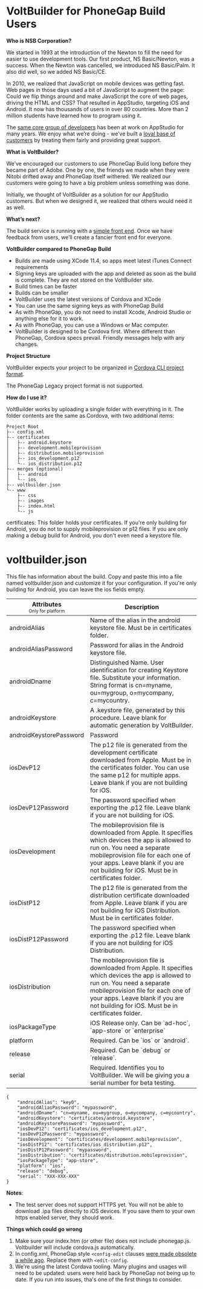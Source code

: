 # VoltBuilder for PhoneGap Build Users

**Who is NSB Corporation?**

We started in 1993 at the introduction of the Newton to fill the need for easier to use development tools. Our first product, NS Basic/Newton, was a success. When the Newton was cancelled, we introduced NS Basic/Palm. It also did well, so we added NS Basic/CE. 

In 2010, we realized that JavaScript on mobile devices was getting fast. Web pages in those days used a bit of JavaScript to augment the page: Could we flip things around and make JavaScript the core of web pages, driving the HTML and CSS? That resulted in AppStudio, targeting iOS and Android. It now has thousands of users in over 80 countries. More than 2 million students have learned how to program using it.

The [same core group of developers](https://www.nsbasic.com/app/team/) has been at work on AppStudio for many years. We enjoy what we’re doing - we’ve built a [loyal base of customers](https://www.nsbasic.com/app/kudos/) by treating them fairly and providing great support.

**What is VoltBuilder?**

We’ve encouraged our customers to use PhoneGap Build long before they became part of Adobe. One by one, the friends we made when they were Nitobi drifted away and PhoneGap itself withered. We realized our customers were going to have a big problem unless something was done.

Initially, we thought of VoltBuilder as a solution for our AppStudio customers. But when we designed it, we realized that others would need it as well.

**What’s next?**

The build service is running with a [simple front end](http://99.237.86.51:22894/upload/helper.html). Once we have feedback from users, we’ll create a fancier front end for everyone.

**VoltBuilder compared to PhoneGap Build**

*   Builds are made using XCode 11.4, so apps meet latest iTunes Connect requirements
*   Signing keys are uploaded with the app and deleted as soon as the build is complete. They are not stored on the VoltBuilder site.
*   Build times can be faster
*   Builds can be smaller
*   VoltBuilder uses the latest versions of Cordova and XCode
*   You can use the same signing keys as with PhoneGap Build
*   As with PhoneGap, you do not need to install Xcode, Android Studio or anything else for it to work.
*   As with PhoneGap, you can use a Windows or Mac computer.
*   VoltBuilder is designed to be Cordova first. Where different than PhoneGap, Cordova specs prevail. Friendly messages help with any changes.

**Project Structure**

VoltBuilder expects your project to be organized in [Cordova CLI project format](http://docs.phonegap.com/phonegap-build/getting-started/app-project-structure/#cli-project).

The PhoneGap Legacy project format is not supported.

**How do I use it?**

VoltBuilder works by uploading a single folder with everything in it. The folder contents are the same as Cordova, with two additional items:
```
Project Root
├-- config.xml
├-- certificates
│   ├-- android.keystore
│   ├-- development.mobileprovision
│   ├-- distribution.mobileprovision
│   ├-- ios_development.p12
│   └-- ios_distribution.p12
├-- merges (optional)
│   ├-- android
│   └-- ios
├-- voltbuilder.json
└-- www
    ├-- css
    ├-- images
    ├-- index.html
    └-- js
```

certificates: This folder holds your certificates. If you're only building for Android, you do not to supply mobileprovision or p12 files. If you are only making a debug build for Android, you don't even need a keystore file.

# voltbuilder.json
This file has information about the build. Copy and paste this into a file named voltbuilder.json and customize it for your configuration. If you're only building for Android, you can leave the ios fields empty.


<table>
<thead>
<tr>
<th>Attributes <br> <span style="font-size:12px; font-weight:normal;">Only for platform</span></th>
<th>Description</th>
</tr>
</thead>
<tr><td><t>androidAlias</th><td>Name of the alias in the android keystore file. Must be in certificates folder.</td></tr>
<tr><td><t>androidAliasPassword</th><td>Password for alias in the Android keystore file.</td></tr>
<tr><td><t>androidDname</th><td>Distinguished Name. User identification for creating Keystore file. Substitute your information. String format is cn=myname, ou=mygroup, o=mycompany, c=mycountry.</td></tr>
<tr><td><t>androidKeystore</th><td>A .keystore file, generated by this procedure. Leave blank for automatic generation by VoltBuilder.</td></tr>
<tr><td><t>androidKeystorePassword</th><td>Password</td></tr>
<tr><td><t>iosDevP12</th><td>The p12 file is generated from the development certificate downloaded from Apple. Must be in the certificates folder. You can use the same p12 for multiple apps. Leave blank if you are not building for iOS.</td></tr>
<tr><td><t>iosDevP12Password</th><td>The password specified when exporting the .p12 file. Leave blank if you are not building for iOS.</td></tr>
<tr><td><t>iosDevelopment</th><td>The mobileprovision file is downloaded from Apple. It specifies which devices the app is allowed to run on. You need a separate mobileprovision file for each one of your apps. Leave blank if you are not building for iOS. Must be in certificates folder.</td></tr>
<tr><td><t>iosDistP12</th><td>The p12 file is generated from the distribution certificate downloaded from Apple. Leave blank if you are not building for iOS Distribution. Must be in certificates folder.</td></tr>
<tr><td><t>iosDistP12Password</th><td>The password specified when exporting the .p12 file. Leave blank if you are not building for iOS Distribution.</td></tr>
<tr><td><t>iosDistribution</th><td>The mobileprovision file is downloaded from Apple. It specifies which devices the app is allowed to run on. You need a separate mobileprovision file for each one of your apps. Leave blank if you are not building for iOS. Must be in certificates folder.</td></tr>
<tr><td><t>iosPackageType</th><td>iOS Release only. Can be `ad-hoc`, `app-store` or `enterprise`</td></tr>
<tr><td><t>platform</th><td>Required. Can be `ios` or `android`.</td></tr>
<tr><td><t>release</th><td>Required. Can be `debug` or `release`.</td></tr>
<tr><td><t>serial</th><td>Required. Identifies you to VoltBuilder. We will be giving you a serial number for beta testing.</td></tr>
</td>
</table>

``` 
{
    "androidAlias": "key0",
    "androidAliasPassword": "mypassword",
    "androidDname": "cn=myname, ou=mygroup, o=mycompany, c=mycountry",
    "androidKeystore": "certificates/android.keystore",
    "androidKeystorePassword": "mypassword",
    "iosDevP12": "certificates/ios_development.p12",
    "iosDevP12Password": "mypassword",
    "iosDevelopment": "certificates/development.mobileprovision",
    "iosDistP12": "certificates/ios_distribution.p12",
    "iosDistP12Password": "mypassword",
    "iosDistribution": "certificates/distribution.mobileprovision",
    "iosPackageType": "app-store",
    "platform": "ios",
    "release": "debug",
    "serial": "XXX-XXX-XXX"
}
```

**Notes**:

*   The test server does not support HTTPS yet. You will not be able to download .ipa files directly to iOS devices. If you save them to your own https enabled server, they should work.

**Things which could go wrong**

1. Make sure your index.htm (or other file) does not include phonegap.js. Voltbuilder will include cordova.js automatically.
1. In config.xml, PhoneGap style `<config-edit` clauses [were made obsolete a while ago](http://docs.phonegap.com/phonegap-build/configuring/config-file-element/). Replace them with `<edit-config`.
1. We're using the latest Cordava tooling. Many plugins and usages will need to be updated: users were held back by PhoneGap not being up to date. If you run into issues, tha's one of the first things to consider.
